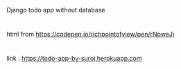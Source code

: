 Django todo app without database
#
html from https://codepen.io/richpointofview/pen/rNpweJj
#
link : https://todo-app-by-suroj.herokuapp.com
